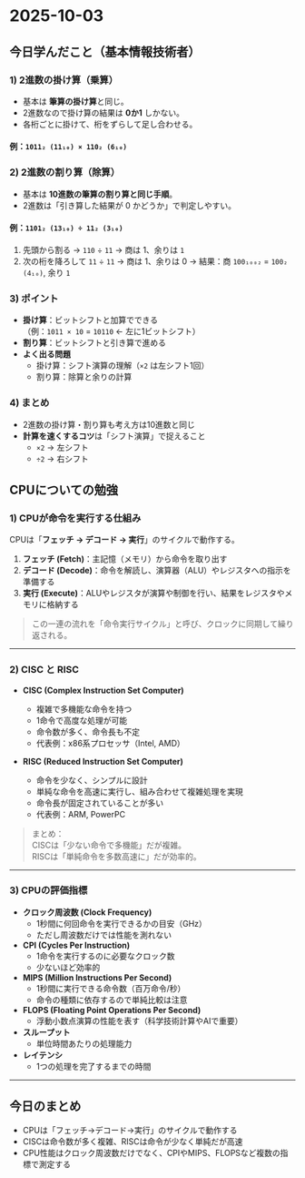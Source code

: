# 2025-10-03
## 今日学んだこと（基本情報技術者）

### 1) 2進数の掛け算（乗算）
- 基本は **筆算の掛け算**と同じ。  
- 2進数なので掛け算の結果は **0か1** しかない。  
- 各桁ごとに掛けて、桁をずらして足し合わせる。

#### 例：`1011₂ (11₁₀) × 110₂ (6₁₀)`

### 2) 2進数の割り算（除算）
- 基本は **10進数の筆算の割り算と同じ手順**。  
- 2進数は「引き算した結果が 0 かどうか」で判定しやすい。

#### 例：`1101₂ (13₁₀) ÷ 11₂ (3₁₀)`
1. 先頭から割る → `110` ÷ `11` → 商は 1、余りは `1`
2. 次の桁を降ろして `11` ÷ `11` → 商は 1、余りは 0
→ 結果：商 `100₁₀₀₂` = `100₂ (4₁₀)`, 余り `1`

### 3) ポイント
- **掛け算**：ビットシフトと加算でできる  
  （例：`1011 × 10` = `10110` ← 左に1ビットシフト）
- **割り算**：ビットシフトと引き算で進める  
- **よく出る問題**  
  - 掛け算：シフト演算の理解（`×2` は左シフト1回）  
  - 割り算：除算と余りの計算

### 4) まとめ
- 2進数の掛け算・割り算も考え方は10進数と同じ  
- **計算を速くするコツ**は「シフト演算」で捉えること  
  - `×2` → 左シフト  
  - `÷2` → 右シフト

## CPUについての勉強
### 1) CPUが命令を実行する仕組み
CPUは「**フェッチ → デコード → 実行**」のサイクルで動作する。
1. **フェッチ (Fetch)**：主記憶（メモリ）から命令を取り出す  
2. **デコード (Decode)**：命令を解読し、演算器（ALU）やレジスタへの指示を準備する  
3. **実行 (Execute)**：ALUやレジスタが演算や制御を行い、結果をレジスタやメモリに格納する  

> この一連の流れを「命令実行サイクル」と呼び、クロックに同期して繰り返される。

---

### 2) CISC と RISC
- **CISC (Complex Instruction Set Computer)**
  - 複雑で多機能な命令を持つ  
  - 1命令で高度な処理が可能  
  - 命令数が多く、命令長も不定  
  - 代表例：x86系プロセッサ（Intel, AMD）

- **RISC (Reduced Instruction Set Computer)**
  - 命令を少なく、シンプルに設計  
  - 単純な命令を高速に実行し、組み合わせて複雑処理を実現  
  - 命令長が固定されていることが多い  
  - 代表例：ARM, PowerPC  

> まとめ：  
CISCは「少ない命令で多機能」だが複雑。  
RISCは「単純命令を多数高速に」だが効率的。

---

### 3) CPUの評価指標
- **クロック周波数 (Clock Frequency)**  
  - 1秒間に何回命令を実行できるかの目安（GHz）  
  - ただし周波数だけでは性能を測れない
- **CPI (Cycles Per Instruction)**  
  - 1命令を実行するのに必要なクロック数  
  - 少ないほど効率的
- **MIPS (Million Instructions Per Second)**  
  - 1秒間に実行できる命令数（百万命令/秒）  
  - 命令の種類に依存するので単純比較は注意
- **FLOPS (Floating Point Operations Per Second)**  
  - 浮動小数点演算の性能を表す（科学技術計算やAIで重要）
- **スループット**  
  - 単位時間あたりの処理能力
- **レイテンシ**  
  - 1つの処理を完了するまでの時間  

---

## 今日のまとめ
- CPUは「フェッチ→デコード→実行」のサイクルで動作する  
- CISCは命令数が多く複雑、RISCは命令が少なく単純だが高速  
- CPU性能はクロック周波数だけでなく、CPIやMIPS、FLOPSなど複数の指標で測定する
